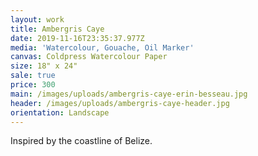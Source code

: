 ```yaml
---
layout: work
title: Ambergris Caye
date: 2019-11-16T23:35:37.977Z
media: 'Watercolour, Gouache, Oil Marker'
canvas: Coldpress Watercolour Paper
size: 18" x 24"
sale: true
price: 300
main: /images/uploads/ambergris-caye-erin-besseau.jpg
header: /images/uploads/ambergris-caye-header.jpg
orientation: Landscape
---
```

Inspired by the coastline of Belize.

